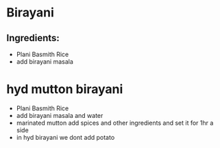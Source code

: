 # Birayani

## Ingredients:

* Plani Basmith Rice
* add birayani masala

# hyd mutton birayani
* Plani Basmith Rice
* add birayani masala and water
* marinated mutton add spices and other    ingredients and set it for 1hr a side
* in hyd birayani we dont add potato

